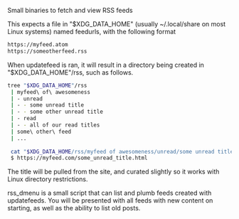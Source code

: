 Small binaries to fetch and view RSS feeds

This expects a file in "$XDG\_DATA\_HOME" (usually ~/.local/share on most Linux systems) named feedurls, with the following format

```sh
https://myfeed.atom
https://someotherfeed.rss
```

When updatefeed is ran, it will result in a directory being created in "$XDG\_DATA\_HOME"/rss, such as follows.

```sh
tree "$XDG_DATA_HOME"/rss
 | myfeed\ of\ awesomeness
 | - unread
 | - - some unread title
 | - - some other unread title
 | - read
 | - - all of our read titles
 | some\ other\ feed
 | ...
 
 cat "$XDG_DATA_HOME/rss/myfeed of awesomeness/unread/some unread title"
 $ https://myfeed.com/some_unread_title.html
 ```

The title will be pulled from the site, and curated slightly so it works with Linux directory restrictions.

rss\_dmenu is a small script that can list and plumb feeds created with updatefeeds. You will be presented with all feeds with new content on starting, as well as the ability to list old posts. 
